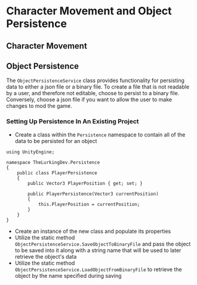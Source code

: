 # Character Movement and Object Persistence

## Character Movement


## Object Persistence
The `ObjectPersistenceService` class provides functionality for persisting data to either a json file or a binary file. To create a file that is not readable by a user, and therefore not editable, choose to persist to a binary file. Conversely, choose a json file if you want to allow the user to make changes to mod the game.

### Setting Up Persistence In An Existing Project
* Create a class within the `Persistence` namespace to contain all of the data to be persisted for an object

```
using UnityEngine;

namespace TheLurkingDev.Persistence
{
    public class PlayerPersistence
    {
        public Vector3 PlayerPosition { get; set; }

        public PlayerPersistence(Vector3 currentPosition)
        {
            this.PlayerPosition = currentPosition;
        }
    }
}

```

* Create an instance of the new class and populate its properties
* Utilize the static method `ObjectPersistenceService.SaveObjectToBinaryFile` and pass the object to be saved into it along with a string name that will be used to later retrieve the object's data
* Utilize the static method `ObjectPersistenceService.LoadObjectFromBinaryFile` to retrieve the object by the name specified during saving

